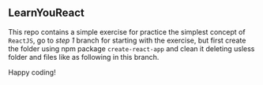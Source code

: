 ## LearnYouReact

This repo contains a simple exercise for practice the simplest concept of `ReactJS`, go to *step 1* branch for starting with the exercise, but first create the folder using npm package `create-react-app` and clean it deleting usless folder and files like as following in this branch.

Happy coding!